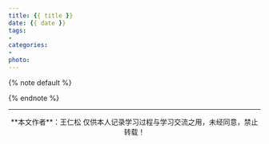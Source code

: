 ```yaml
---
title: {{ title }}
date: {{ date }}
tags:
- 
categories:
- 
photo: 
---
```


{% note default %}

{% endnote %}

<!-- more -->
















--- 

<div align="center">
	**本文作者**：王仁松
	仅供本人记录学习过程与学习交流之用，未经同意，禁止转载！
</div>